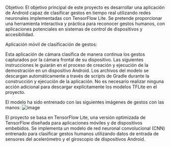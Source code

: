 Objetivo:
El objetivo principal de este proyecto es desarrollar una aplicación de Android capaz de clasificar gestos en tiempo real utilizando redes neuronales implementadas con TensorFlow Lite. Se pretende proporcionar una herramienta interactiva y práctica para reconocer gestos humanos, con aplicaciones potenciales en sistemas de control de dispositivos y accesibilidad.

Aplicación móvil de clasificación de gestos:

Esta aplicación de cámara clasifica de manera continua los gestos capturados por la cámara frontal de su dispositivo. Las siguientes instrucciones le guiarán en el proceso de creación y ejecución de la demostración en un dispositivo Android.
Los archivos del modelo se descargan automáticamente a través de scripts de Gradle durante la construcción y ejecución de la aplicación. No es necesario realizar ninguna acción adicional para descargar explícitamente los modelos TFLite en el proyecto.

El modelo ha sido entrenado con las siguientes imágenes de gestos con las manos:
![image](https://github.com/erikzon/proyectofinalIA/assets/112149263/57996fa5-77ef-4c69-87a3-f3ef49442c4e)
 
El proyecto se basa en TensorFlow Lite, una versión optimizada de TensorFlow diseñada para aplicaciones móviles y de dispositivos embebidos. Se implementa un modelo de red neuronal convolucional (CNN) entrenado para clasificar gestos humanos utilizando datos de entrada de sensores del acelerómetro y el giroscopio de dispositivos Android.
